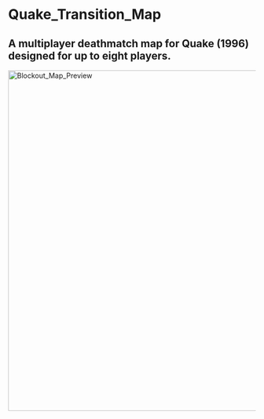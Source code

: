 # Quake_Transition_Map
## A multiplayer deathmatch map for Quake (1996) designed for up to eight players. 

<img width="693" alt="Blockout_Map_Preview" src="https://github.com/AlexPuntos/Quake_Transition_Map/assets/116763279/02121d8f-865a-4d60-b830-9d235d4fed7d">
